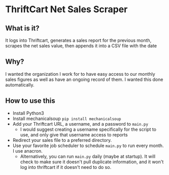 # ThriftCart Net Sales Scraper

## What is it?

It logs into Thriftcart, generates a sales report for the previous month, scrapes the net sales value, then appends it into a CSV file with the date

## Why?

I wanted the organization I work for to have easy access to our monthly sales figures as well as have an ongoing record of them. I wanted this done automatically.

## How to use this

- Install Python3
- Install mechanicalsoup `pip install mechanicalsoup`
- Add your Thriftcart URL, a username, and a password to `main.py`
  - I would suggest creating a username specifically for the script to use, and only give that username access to reports
- Redirect your sales file to a preferred directory.
- Use your favorite job scheduler to schedule `main.py` to run every month. I use anacron.
  - Alternatively, you can run `main.py` daily (maybe at startup). It will check to make sure it doesn't pull duplicate information, and it won't log into thriftcart if it doesn't need to do so.
